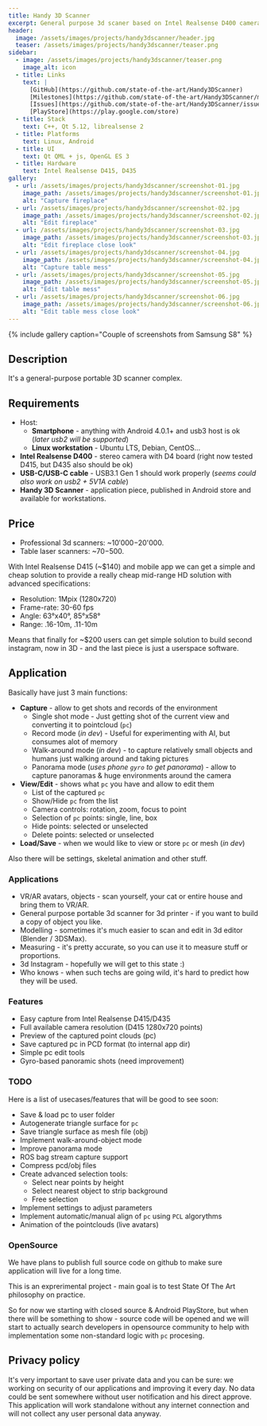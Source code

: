 ```yaml
---
title: Handy 3D Scanner
excerpt: General purpose 3d scaner based on Intel Realsense D400 cameras
header:
  image: /assets/images/projects/handy3dscanner/header.jpg
  teaser: /assets/images/projects/handy3dscanner/teaser.png
sidebar:
  - image: /assets/images/projects/handy3dscanner/teaser.png
    image_alt: icon
  - title: Links
    text: |
      [GitHub](https://github.com/state-of-the-art/Handy3DScanner)
      [Milestones](https://github.com/state-of-the-art/Handy3DScanner/milestones)
      [Issues](https://github.com/state-of-the-art/Handy3DScanner/issues)
      [PlayStore](https://play.google.com/store)
  - title: Stack
    text: C++, Qt 5.12, librealsense 2
  - title: Platforms
    text: Linux, Android
  - title: UI
    text: Qt QML + js, OpenGL ES 3
  - title: Hardware
    text: Intel Realsense D415, D435
gallery:
  - url: /assets/images/projects/handy3dscanner/screenshot-01.jpg
    image_path: /assets/images/projects/handy3dscanner/screenshot-01.jpg
    alt: "Capture fireplace"
  - url: /assets/images/projects/handy3dscanner/screenshot-02.jpg
    image_path: /assets/images/projects/handy3dscanner/screenshot-02.jpg
    alt: "Edit fireplace"
  - url: /assets/images/projects/handy3dscanner/screenshot-03.jpg
    image_path: /assets/images/projects/handy3dscanner/screenshot-03.jpg
    alt: "Edit fireplace close look"
  - url: /assets/images/projects/handy3dscanner/screenshot-04.jpg
    image_path: /assets/images/projects/handy3dscanner/screenshot-04.jpg
    alt: "Capture table mess"
  - url: /assets/images/projects/handy3dscanner/screenshot-05.jpg
    image_path: /assets/images/projects/handy3dscanner/screenshot-05.jpg
    alt: "Edit table mess"
  - url: /assets/images/projects/handy3dscanner/screenshot-06.jpg
    image_path: /assets/images/projects/handy3dscanner/screenshot-06.jpg
    alt: "Edit table mess close look"
---
```


{% include gallery caption="Couple of screenshots from Samsung S8" %}

## Description

It's a general-purpose portable 3D scanner complex.

## Requirements

* Host:
  * **Smartphone** - anything with Android 4.0.1+ and usb3 host is ok (*later usb2 will be supported*)
  * **Linux workstation** - Ubuntu LTS, Debian, CentOS...
* **Intel Realsense D400** - stereo camera with D4 board (right now tested D415, but D435 also should be ok)
* **USB-C/USB-C cable** - USB3.1 Gen 1 should work properly (*seems could also work on usb2 + 5V1A cable*)
* **Handy 3D Scanner** - application piece, published in Android store and available for workstations.

## Price

* Professional 3d scanners: ~$10'000-$20'000.
* Table laser scanners: ~$70-$500.

With Intel Realsense D415 (~$140) and mobile app we can get a simple and cheap solution to provide a really
cheap mid-range HD solution with advanced specifications:
* Resolution: 1Mpix (1280x720)
* Frame-rate: 30-60 fps
* Angle: 63°x40°, 85°x58°
* Range: .16-10m, .11-10m

Means that finally for ~$200 users can get simple solution to build second instagram, now in 3D - and the
last piece is just a userspace software.

## Application

Basically have just 3 main functions:
* **Capture** - allow to get shots and records of the environment
  * Single shot mode -
    Just getting shot of the current view and converting it to pointcloud (`pc`)
  * Record mode (*in dev*) -
    Useful for experimenting with AI, but consumes alot of memory
  * Walk-around mode (*in dev*) -
    to capture relatively small objects and humans just walking around and taking pictures
  * Panorama mode (*uses phone `gyro` to get panorama*) -
    allow to capture panoramas & huge environments around the camera
* **View/Edit** - shows what `pc` you have and allow to edit them
  * List of the captured `pc`
  * Show/Hide `pc` from the list
  * Camera controls: rotation, zoom, focus to point
  * Selection of `pc` points: single, line, box
  * Hide points: selected or unselected
  * Delete points: selected or unselected
* **Load/Save** - when we would like to view or store `pc` or mesh (*in dev*)

Also there will be settings, skeletal animation and other stuff.

### Applications

* VR/AR avatars,  objects - scan yourself, your cat or entire house and bring them to VR/AR.
* General purpose portable 3d scanner for 3d printer - if you want to build a copy of object you like.
* Modelling - sometimes it's much easier to scan and edit in 3d editor (Blender / 3DSMax).
* Measuring - it's pretty accurate, so you can use it to measure stuff or proportions.
* 3d Instagram - hopefully we will get to this state :)
* Who knows - when such techs are going wild, it's hard to predict how they will be used.

### Features

* Easy capture from Intel Realsense D415/D435
* Full available camera resolution (D415 1280x720 points)
* Preview of the captured point clouds (pc)
* Save captured pc in PCD format (to internal app dir)
* Simple pc edit tools
* Gyro-based panoramic shots (need improvement)

### TODO

Here is a list of usecases/features that will be good to see soon:

* Save & load pc to user folder
* Autogenerate triangle surface for `pc`
* Save triangle surface as mesh file (obj)
* Implement walk-around-object mode
* Improve panorama mode
* ROS bag stream capture support
* Compress pcd/obj files
* Create advanced selection tools:
  * Select near points by height
  * Select nearest object to strip background
  * Free selection
* Implement settings to adjust parameters
* Implement automatic/manual align of `pc` using `PCL` algorythms
* Animation of the pointclouds (live avatars)

### OpenSource

We have plans to publish full source code on github to make sure application will live for a long time.

This is an exprerimental project - main goal is to test State Of The Art philosophy on practice.

So for now we starting with closed source & Android PlayStore, but when there will
be something to show - source code will be opened and we will start to actually search developers
in opensource community to help with implementation some non-standard logic with `pc` procesing.

## Privacy policy

It's very important to save user private data and you can be sure: we working on security
of our applications and improving it every day. No data could be sent somewhere without
user notification and his direct approve. This application will work standalone without
any internet connection and will not collect any user personal data anyway.
